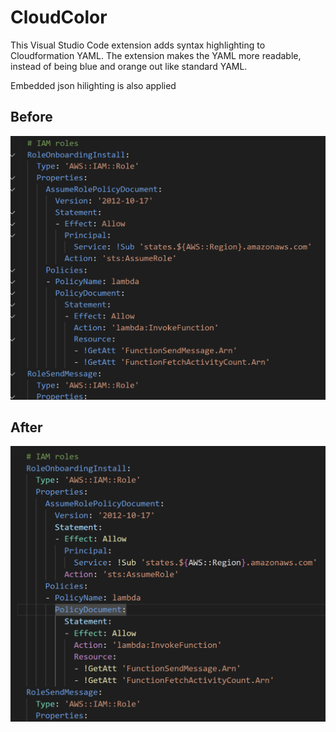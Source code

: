 # CloudColor

This Visual Studio Code extension adds syntax highlighting to Cloudformation YAML. The extension makes the YAML more readable, instead of being blue and orange out like standard YAML.

Embedded json hilighting is also applied

## Before

![Without this package](assets/without.png)

## After

![Code highlight example](assets/highlight-example.png)
